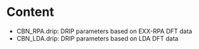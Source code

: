 # Content

- CBN_RPA.drip: DRIP parameters based on EXX-RPA DFT data
- CBN_LDA.drip: DRIP parameters based on LDA DFT data
